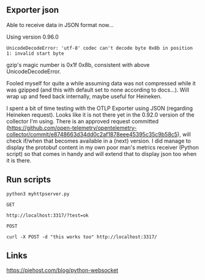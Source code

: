 Exporter json
---

Able to receive data in JSON format now...

Using version 0.96.0

`UnicodeDecodeError: 'utf-8' codec can't decode byte 0x8b in position 1: invalid start byte`

gzip's magic number is 0x1f 0x8b, consistent with above UnicodeDecodeError.

Fooled myself for quite a while assuming data was not compressed while it was gzipped (and this with default set to none according to docs...). Will wrap up and feed back internally, maybe useful for Heineken.

I spent a bit of time testing with the OTLP Exporter using JSON (regarding Heineken request). Looks like it is not there yet in the 0.92.0 version of the collector I'm using. There is an approved request committed (https://github.com/open-telemetry/opentelemetry-collector/commit/e8748663d34dd0c2af1878eee45395c35c9b58c5), will check if/when that becomes available in a (next) version. I did manage to display the protobuf content in my own poor man's metrics receiver (Python script) so that comes in handy and will extend that to display json too when it is there.


Run scripts
---

```
python3 myhttpserver.py

GET

http://localhost:3317/?test=ok

POST

curl -X POST -d "this works too" http://localhost:3317/
```

Links
---

https://piehost.com/blog/python-websocket